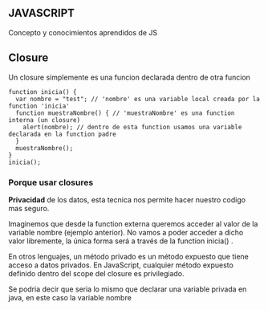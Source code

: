 ## JAVASCRIPT
Concepto y conocimientos aprendidos de JS

## Closure
Un closure simplemente es una funcion declarada dentro de otra funcion
```
function inicia() {
  var nombre = "test"; // 'nombre' es una variable local creada por la function 'inicia'
  function muestraNombre() { // 'muestraNombre' es una function interna (un closure)
    alert(nombre); // dentro de esta function usamos una variable declarada en la function padre
  }
  muestraNombre();
}
inicia();  
```
### Porque usar closures 
**Privacidad** de los datos, esta tecnica nos permite hacer nuestro codigo mas seguro.   

Imaginemos que desde la function externa queremos acceder al valor de la variable nombre (ejemplo anterior). No vamos a poder acceder a dicho valor libremente, la única forma será a través de la function inicia() .

En otros lenguajes, un método privado es un método expuesto que tiene acceso a datos privados. En JavaScript, cualquier método expuesto definido dentro del scope del closure es privilegiado.   

Se podria decir que seria lo mismo que declarar una variable privada en java, en este caso la variable nombre
